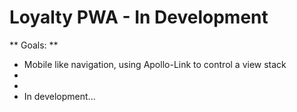# Loyalty PWA - In Development

** Goals: **

- Mobile like navigation, using Apollo-Link to control a view stack
-
-
- In development...
